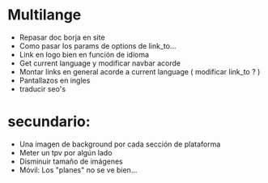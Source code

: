 # Multilange
- Repasar doc borja en site
- Como pasar los params de options de link_to...
- Link en logo bien en función de idioma
- Get current language y modificar navbar acorde
- Montar links en general acorde a current language ( modificar link_to ? )
- Pantallazos en ingles
- traducir seo's

# secundario:
- Una imagen de background por cada sección de plataforma
- Meter un tpv por algún lado
- Disminuir tamaño de imágenes
- Móvil: Los "planes" no se ve bien...

